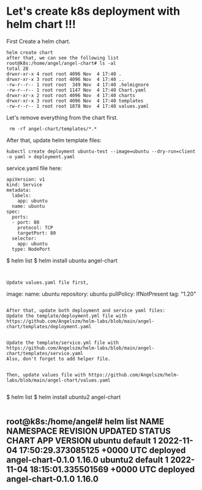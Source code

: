 # Let's create k8s deployment with helm chart !!! 


First Create a helm chart. 
```
helm create chart 
after that, we can see the following list
root@k8s:/home/angel/angel-chart# ls -al
total 28
drwxr-xr-x 4 root root 4096 Nov  4 17:40 .
drwxr-xr-x 3 root root 4096 Nov  4 17:40 ..
-rw-r--r-- 1 root root  349 Nov  4 17:40 .helmignore
-rw-r--r-- 1 root root 1147 Nov  4 17:40 Chart.yaml
drwxr-xr-x 2 root root 4096 Nov  4 17:40 charts
drwxr-xr-x 3 root root 4096 Nov  4 17:40 templates
-rw-r--r-- 1 root root 1878 Nov  4 17:40 values.yaml
```

Let's remove everything from the chart first. 
```
 rm -rf angel-chart/templates/*.*
```

After that, update helm template files: 
```
kubectl create deployment ubuntu-test --image=ubuntu --dry-run=client -o yaml > deployment.yaml
```
service.yaml file here: 
```
apiVersion: v1
kind: Service
metadata:
  labels:
    app: ubuntu
  name: ubuntu
spec:
  ports:
  - port: 80
    protocol: TCP
    targetPort: 80
  selector:
    app: ubuntu
  type: NodePort
```
$ helm list
$ helm install ubuntu angel-chart
```


Update values.yaml file first, 
```
image:
  name: ubuntu
  repository: ubuntu
  pullPolicy: IfNotPresent
  tag: "1.20"
```

After that, update both deployment and service yaml files: 
Update the template/deployment.yml file with https://github.com/Angelszm/helm-labs/blob/main/angel-chart/templates/deployment.yaml


Update the template/service.yml file with https://github.com/Angelszm/helm-labs/blob/main/angel-chart/templates/service.yaml
Also, don't forget to add helper file. 


Then, update values file with https://github.com/Angelszm/helm-labs/blob/main/angel-chart/values.yaml


```
$ helm list
$ helm install ubuntu2 angel-chart
```

```
root@k8s:/home/angel# helm list
NAME   	NAMESPACE	REVISION	UPDATED                                	STATUS  	CHART            	APP VERSION
ubuntu 	default  	1       	2022-11-04 17:50:29.373085125 +0000 UTC	deployed	angel-chart-0.1.0	1.16.0
ubuntu2	default  	1       	2022-11-04 18:15:01.335501569 +0000 UTC	deployed	angel-chart-0.1.0	1.16.0
- 

